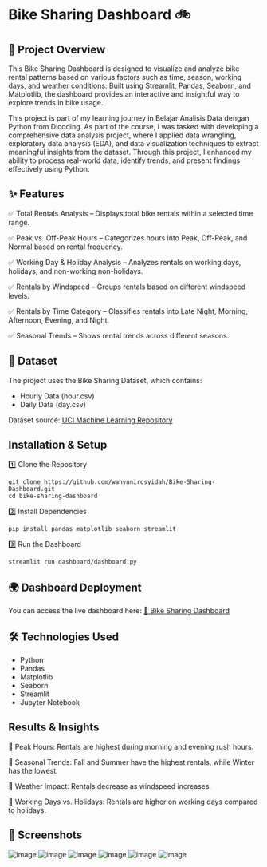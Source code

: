 # Bike Sharing Dashboard 🚲

## 📌 Project Overview

This Bike Sharing Dashboard is designed to visualize and analyze bike rental patterns based on various factors such as time, season, working days, and weather conditions. Built using Streamlit, Pandas, Seaborn, and Matplotlib, the dashboard provides an interactive and insightful way to explore trends in bike usage.

This project is part of my learning journey in Belajar Analisis Data dengan Python from Dicoding. As part of the course, I was tasked with developing a comprehensive data analysis project, where I applied data wrangling, exploratory data analysis (EDA), and data visualization techniques to extract meaningful insights from the dataset. Through this project, I enhanced my ability to process real-world data, identify trends, and present findings effectively using Python.

## ✨ Features
✅ Total Rentals Analysis – Displays total bike rentals within a selected time range.

✅ Peak vs. Off-Peak Hours – Categorizes hours into Peak, Off-Peak, and Normal based on rental frequency.

✅ Working Day & Holiday Analysis – Analyzes rentals on working days, holidays, and non-working non-holidays.

✅ Rentals by Windspeed – Groups rentals based on different windspeed levels.

✅ Rentals by Time Category – Classifies rentals into Late Night, Morning, Afternoon, Evening, and Night.

✅ Seasonal Trends – Shows rental trends across different seasons.

## 📂 Dataset
The project uses the Bike Sharing Dataset, which contains:
- Hourly Data (hour.csv)
- Daily Data (day.csv)
  
Dataset source: [UCI Machine Learning Repository](https://archive.ics.uci.edu/ml/datasets/Bike+Sharing+Dataset)

## Installation & Setup

1️⃣ Clone the Repository
```
git clone https://github.com/wahyunirosyidah/Bike-Sharing-Dashboard.git
cd bike-sharing-dashboard
```
2️⃣ Install Dependencies
```
pip install pandas matplotlib seaborn streamlit
```
3️⃣ Run the Dashboard
```
streamlit run dashboard/dashboard.py
```
## 🌍 Dashboard Deployment
You can access the live dashboard here:
[🔗 Bike Sharing Dashboard](https://wahyunirosyidah-bike-sharing-dashboard.streamlit.app/)

## 🛠️ Technologies Used
- Python 
- Pandas 
- Matplotlib 
- Seaborn 
- Streamlit 
- Jupyter Notebook 

## Results & Insights
📌 Peak Hours: Rentals are highest during morning and evening rush hours.

📌 Seasonal Trends: Fall and Summer have the highest rentals, while Winter has the lowest.

📌 Weather Impact: Rentals decrease as windspeed increases.

📌 Working Days vs. Holidays: Rentals are higher on working days compared to holidays.

## 📸 Screenshots
![image](https://github.com/user-attachments/assets/d9b47ead-6a9e-4d76-a88b-0c716fc3068e)
![image](https://github.com/user-attachments/assets/8b252b98-b29f-48df-a6c9-90c245cbd0a5)
![image](https://github.com/user-attachments/assets/77a7883e-6a24-4bee-860a-6e1931c86868)
![image](https://github.com/user-attachments/assets/175c86b5-a5a4-43b9-a929-893a7e588424)
![image](https://github.com/user-attachments/assets/e81a2ba1-6696-44f8-bdef-dbbf00c77aaf)
![image](https://github.com/user-attachments/assets/eb550603-a6a8-4e4e-be3b-2fa4b3d58840)


